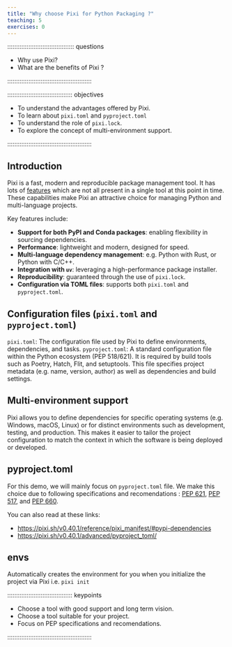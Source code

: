 ```yaml
---
title: "Why choose Pixi for Python Packaging ?"
teaching: 5
exercises: 0
---
```


:::::::::::::::::::::::::::::::::::::: questions

- Why use Pixi?
- What are the benefits of Pixi ?

::::::::::::::::::::::::::::::::::::::::::::::::

::::::::::::::::::::::::::::::::::::: objectives

- To understand the advantages offered by Pixi.
-  To learn about `pixi.toml` and `pyproject.toml`
-  To understand the role of `pixi.lock`.
-  To explore the concept of multi-environment support.

::::::::::::::::::::::::::::::::::::::::::::::::

## Introduction

Pixi is a fast, modern and reproducible package management tool. It has lots of [features](https://pixi.sh/latest/#what-is-the-difference-with-pixi) which are not all present in a single tool at this point in time. These capabilities make Pixi an attractive choice for managing Python and multi-language projects.

Key features include:

- **Support for both PyPI and Conda packages**: enabling flexibility in sourcing dependencies.
- **Performance**: lightweight and modern, designed for speed.
- **Multi-language dependency management**: e.g. Python with Rust, or Python with C/C++.
- **Integration with `uv`**: leveraging a high-performance package installer.
- **Reproducibility**: guaranteed through the use of `pixi.lock`.
- **Configuration via TOML files**: supports both `pixi.toml` and `pyproject.toml`.
   
## Configuration files (`pixi.toml` and `pyproject.toml`)

`pixi.toml`: The configuration file used by Pixi to define environments, dependencies, and tasks.
`pyproject.toml`: A standard configuration file within the Python ecosystem (PEP 518/621). It is required by build tools such as Poetry, Hatch, Flit, and setuptools. This file specifies project metadata (e.g. name, version, author) as well as dependencies and build settings.

## Multi-environment support

Pixi allows you to define dependencies for specific operating systems (e.g. Windows, macOS, Linux) or for distinct environments such as development, testing, and production. This makes it easier to tailor the project configuration to match the context in which the software is being deployed or developed.

## pyproject.toml
For this demo, we will mainly focus on `pyproject.toml` file.
We make this choice due to following specifications and recomendations : [PEP 621](https://peps.python.org/pep-0621/), [PEP 517](https://peps.python.org/pep-0517/), and [PEP 660](https://peps.python.org/pep-0660/).

You can also read at these links: 

- https://pixi.sh/v0.40.1/reference/pixi_manifest/#pypi-dependencies
- https://pixi.sh/v0.40.1/advanced/pyproject_toml/
  
## envs 
Automatically creates the environment for you when you initialize the project via Pixi i.e. `pixi init`


::::::::::::::::::::::::::::::::::::: keypoints

- Choose a tool with good support and long term vision.
- Choose a tool suitable for your project.
- Focus on  PEP specifications and recomendations.
  
::::::::::::::::::::::::::::::::::::::::::::::::
